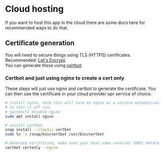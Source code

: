 # Cloud hosting

If you want to host this app in the cloud there are some docs here for recommended ways to do that.

## Certificate generation

You will need to secure things using TLS (HTTPS) certificates.
Recommended: [Let's Encrypt](https://letsencrypt.org/).  
You can generate these using [certbot](https://certbot.eff.org/lets-encrypt/ubuntufocal-nginx).

### Certbot and just using nginx to create a cert only

These steps will just use nginx and certbot to generate the certificate.
You can then use the certificate in your cloud provider opr service of choice.

```bash
# install nginx, note this will turn on nginx as a service automatically. you may want to run this in a docker container
# to turn it off run:
# systemctl disable nginx
sudo apt install nginx

# install certbot
snap install --classic certbot
sudo ln -s /snap/bin/certbot /usr/bin/certbot

# Generate certificate, make sure your host name resolves (DNS) before running this.
certbot certonly --nginx
```